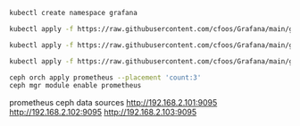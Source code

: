 ```bash
kubectl create namespace grafana
```

```bash
kubectl apply -f https://raw.githubusercontent.com/cfoos/Grafana/main/grafanapvc.yaml
```

```bash
kubectl apply -f https://raw.githubusercontent.com/cfoos/Grafana/main/grafanadeployment.yaml
```

```bash
kubectl apply -f https://raw.githubusercontent.com/cfoos/Grafana/main/grafanaservice.yaml
```

```bash
ceph orch apply prometheus --placement 'count:3'
ceph mgr module enable prometheus
```

prometheus ceph data sources
http://192.168.2.101:9095
http://192.168.2.102:9095
http://192.168.2.103:9095
